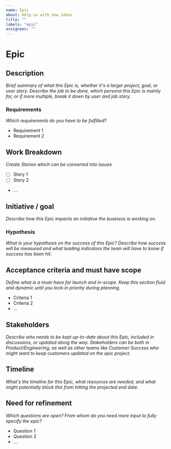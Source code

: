 ```yaml
---
name: Epic
about: Help us with new ideas
title: ""
labels: "epic"
assignees: ""
---
```


# Epic

## Description

_Brief summary of what this Epic is, whether it's a larger project, goal, or user story. Describe the job to be done, which persona this Epic is mainly for, or if more multiple, break it down by user and job story._

### Requirements

_Which requirements do you have to be fulfilled?_

-   Requirement 1
-   Requirement 2

## Work Breakdown

_Create Stories which can be converted into issues_

-   [ ] Story 1
-   [ ] Story 2
-   ...

## Initiative / goal

_Describe how this Epic impacts an initiative the business is working on._

### Hypothesis

_What is your hypothesis on the success of this Epic? Describe how success will be measured and what leading indicators the team will have to know if success has been hit._

## Acceptance criteria and must have scope

_Define what is a must-have for launch and in-scope. Keep this section fluid and dynamic until you lock-in priority during planning._

-   Criteria 1
-   Criteria 2
-   ...

## Stakeholders

_Describe who needs to be kept up-to-date about this Epic, included in discussions, or updated along the way. Stakeholders can be both in Product/Engineering, as well as other teams like Customer Success who might want to keep customers updated on the epic project._

## Timeline

_What's the timeline for this Epic, what resources are needed, and what might potentially block this from hitting the projected end date._

## Need for refinement

_Which questions are open? From whom do you need more input to fully specify the epic?_

-   Question 1
-   Question 2
-   ...
